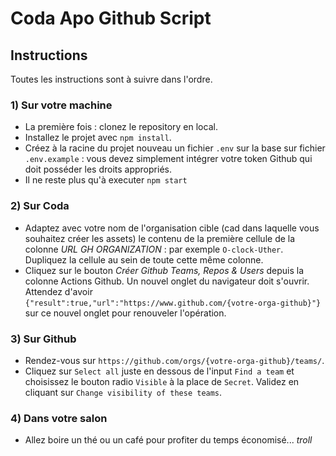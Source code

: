 # Coda Apo Github Script

## Instructions

Toutes les instructions sont à suivre dans l'ordre.

### 1) Sur votre machine

- La première fois : clonez le repository en local.
- Installez le projet avec `npm install`.
- Créez à la racine du projet nouveau un fichier `.env` sur la base sur fichier `.env.example` : vous devez simplement intégrer votre token Github qui doit posséder les droits appropriés.
- Il ne reste plus qu'à executer `npm start`

### 2) Sur Coda

- Adaptez avec votre nom de l'organisation cible (cad dans laquelle vous souhaitez créer les assets) le contenu de la première cellule de la colonne _URL GH ORGANIZATION_ : par exemple `O-clock-Uther`. Dupliquez la cellule au sein de toute cette même colonne.
- Cliquez sur le bouton _Créer Github Teams, Repos & Users_ depuis la colonne Actions Github. Un nouvel onglet du navigateur doit s'ouvrir. Attendez d'avoir `{"result":true,"url":"https://www.github.com/{votre-orga-github}"}` sur ce nouvel onglet pour renouveler l'opération.

### 3) Sur Github

- Rendez-vous sur `https://github.com/orgs/{votre-orga-github}/teams/`.
- Cliquez sur `Select all` juste en dessous de l'input `Find a team` et choisissez le bouton radio `Visible` à la place de `Secret`. Validez en cliquant sur `Change visibility of these teams`.

### 4) Dans votre salon

- Allez boire un thé ou un café pour profiter du temps économisé... _troll_

